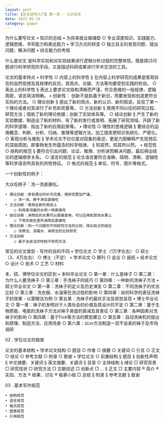 ```yaml
---
layout: post
title: [论文读写入门] 第一讲 - 认识论文
date: 2021-05-19
category: paper
---
```


为什么要写论文
	• 知识的总结
	• 为将来就业做铺垫
		○ 专业深度知识、实践能力、逻辑思维、书写能力和表达能力
	• 学习方式的转变
		○ 独立自主的发现问题、提出问题、解决问题
	• 综合能力的考核

什么是论文
是科学实验和对实验结果进行逻辑分析过程的完整体现。既是探讨问题进行科学研究的手段，又是描述科研成果进行学术交流的工具。

论文的基本特点
	• 科学性
		○ 内容上的科学性
			§ 在内容上科学研究的成果是客观存在的自然现想及其规律的反应，其观点、论据、方法等均要受到实践的检验。
		○ 表达上的科学性
			§ 表达上要求论文结构清晰而严谨，符合思维的一般规律，逻辑周密，语言简洁明确。
	• 创新性： 创新不是执着于新旧，而要发现和创造更符合实际的方法。
		○ 理论创新
			§ 提出了新的观点、新的认识、新的假说，反驳了某一个理论或者对其进行了补充和完善等。
		○ 方法创新
			§ 使用不同以往的研究过程、研究方法；借助了新的理论依据；创新了实验体系等。
		○ 结论创新
			§ 产生了新的实验数据、制造出了新的材料、有了新的发行或发明、拓展了研究领域、开辟了新的科学道理、指出了新的应用前景等。
	• 理论性
		○ 理性的思维逻辑
			§ 要综合的运用概念、判断、分析、归纳、推理等逻辑方法，加工提炼使知识系统化、严密化。
		○ 客观分析与推到
			§ 学术论文不仅仅是对现象的表述，更是力图解释产生现想后的深层原因，即事物发生所蕴含的科学规律。
			§ 知其然，知其所以然。
	• 规范性
		○ 结构的规范
			§ 要符合引出问题、论证、推理、分析进而解决问题，最后得出结论的逻辑顺序关系。
		○ 语言的规范
			§ 论文语言要符合准确、简明、清晰、逻辑性等科学语言所具有的共性特征。
		○ 格式的规范
			§ 单位、符号、图片等格式。

一个创新性的例子：

大众吃桃子：洗一洗直接吃。

	• 理论创新：原有理论的补充完善，使研究更加严谨。
		○ 洗一洗、擦干净后直接吃
	• 方法创新：使用在新的用途上
		○ 利用某消毒的水喷一喷直接吃
	• 结论创新：淋雨后的水果可以直接食用，可以应用到其他水果上
		○ 下雨天放在室外淋雨后直接吃
	• 理论创新：同一个问题的不同研究方法的比较，得出自己的结论
		○ 洗擦法、消毒水、淋雨法的比较研究
	• 方法创新
		○ 基于去皮法的吃桃子研究方法

常见的论文类型 - 写作的目的不同
	• 学位论文
		○ 学士（1万字左右）
		○ 硕士（3、4万左右）
		○ 博士（不定）
	• 学术论文
		○ 期刊
		○ 会议
		○ 报纸
	• 技术论文
		○ 设计
		○ 技术
		○ 工艺
		○ 材料
		
本、硕、博学位论文的区别
	• 本科毕业论文
		○ 第一章：什么是袜子
		○ 第二章：为什么人要洗袜子
		○ 第三章：手洗袜子的技巧
		○ 第四章：一种新的洗袜子方法
	• 硕士毕业论文
		○ 第一章：洗袜子的定义及历史演变
		○ 第二章：不同洗袜子的优劣比较
		○ 第三章：洗衣服、水温等在洗过程的影响
		○ 第四章：如何科学的表征洗袜子的效果 - 以蒙眼法为例
		○ 第五章：洗袜子的最优手法及视觉呈现
	• 博士毕业论文
		○ 第一章：袜子的发明对于人类社会的价值及其设计的不足
		○ 第二章：基于生物质能、电能的洗袜子方法对袜子臭度的衰减及其表征
		○ 第三章：各种因素对洗袜子的影响
		○ 第四章：基于Fick等方法的模型建立
		○ 第五章：自动洗袜机的提出和原理、制造方法、应用场景
		○ 第六章：以xx方法制造一双不会臭的袜子及市场调研
		
		
		
02 . 学位论文的框架

论文的基本结构
	• 学术论文结构
		○ 题目
		○ 作者
		○ 摘要
		○ 关键词
		○ 引言
		○ 正文
		○ 结论
		○ 参考文献
		○ 附录
		○ 致谢
	• 学位论文
		○ 前置结构
			§ 题目
			§ 创新性声明
			§ 中文摘要、关键词
			§ 英文摘要、关键词
			§ 目录
		○ 主体结构
			§ 绪论
				□ 研究背景
				□ 研究现状
				□ 研究方法
				□ 文献综述
				□ 创新点
				□ …
			§ 正文
				□ 主要内容
					® 简介
					® 实验、方法
					® 结果、讨论
					® 每章小结
				□ 总结
			§ 附录
			§ 参考文献
			§ 致谢
			
03 . 基本写作规范

	• 结构规范
	• 语言规范
	• 格式规范
	• 图表规范
	• 引用规范
